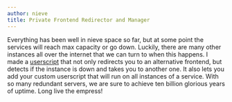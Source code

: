 ```yaml
---
author: nieve
title: Private Frontend Redirector and Manager
---
```


Everything has been well in nieve space so far, but at some point the services will reach max capacity or go down. Luckily, there are many other instances all over the internet that we can turn to when this happens. I made a [userscript](https://codeberg.org/nieve/private-frontends-manager) that not only redirects you to an alternative frontend, but detects if the instance is down and takes you to another one. It also lets you add your custom userscript that will run on all instances of a service. <span class="text-xs">With so many redundant servers, we are sure to achieve ten billion glorious years of uptime. Long live the empress!</span>

